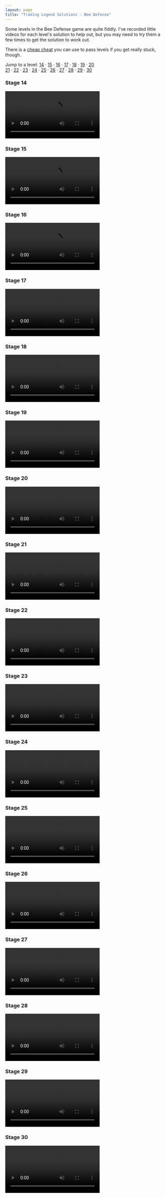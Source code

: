 ```yaml
---
layout: page
title: "Trading Legend Solutions - Bee Defense"
---
```

Some levels in the Bee Defense game are quite fiddly. 
I've recorded little videos for each level's solution 
to help out, but you may need to try them a few times 
to get the solution to work out.  

There is a [cheap cheat](cheat.md) you can use to pass levels if you get really stuck, though.

Jump to a level: 
[14](#stg14) &middot; 
[15](#stg15) &middot; 
[16](#stg16) &middot; 
[17](#stg17) &middot; 
[18](#stg18) &middot; 
[19](#stg19) &middot; 
[20](#stg20)<br />
[21](#stg21) &middot; 
[22](#stg22) &middot; 
[23](#stg23) &middot;
[24](#stg24) &middot; 
[25](#stg25) &middot; 
[26](#stg26) &middot; 
[27](#stg27) &middot; 
[28](#stg28) &middot; 
[29](#stg29) &middot; 
[30](#stg30)

### <a name="stg14"></a>Stage 14
<video src="videos/bee-defense-stg14-solution.mov" controls="controls" style="max-width: 750px;"></video>
### <a name="stg15"></a>Stage 15
<video src="videos/bee-defense-stg15-solution.mov" controls="controls" style="max-width: 750px;"></video>
### <a name="stg16"></a>Stage 16
<video src="videos/bee-defense-stg16-solution.mov" controls="controls" style="max-width: 750px;"></video>
### <a name="stg17"></a>Stage 17
<video src="videos/bee-defense-stg17-solution.mov" controls="controls" style="max-width: 750px;"></video>
### <a name="stg18"></a>Stage 18
<video src="videos/bee-defense-stg18-solution.mov" controls="controls" style="max-width: 750px;"></video>
### <a name="stg19"></a>Stage 19
<video src="videos/bee-defense-stg19-solution.mov" controls="controls" style="max-width: 750px;"></video>
### <a name="stg20"></a>Stage 20
<video src="videos/bee-defense-stg20-solution.mov" controls="controls" style="max-width: 750px;"></video>
### <a name="stg21"></a>Stage 21
<video src="videos/bee-defense-stg21-solution.mov" controls="controls" style="max-width: 750px;"></video>
### <a name="stg22"></a>Stage 22
<video src="videos/bee-defense-stg22-solution.mov" controls="controls" style="max-width: 750px;"></video>
### <a name="stg23"></a>Stage 23
<video src="videos/bee-defense-stg23-solution.mov" controls="controls" style="max-width: 750px;"></video>
### <a name="stg24"></a>Stage 24
<video src="videos/bee-defense-stg24-solution.mov" controls="controls" style="max-width: 750px;"></video>
### <a name="stg25"></a>Stage 25
<video src="videos/bee-defense-stg25-solution.mov" controls="controls" style="max-width: 750px;"></video>
### <a name="stg26"></a>Stage 26
<video src="videos/bee-defense-stg26-solution.mov" controls="controls" style="max-width: 750px;"></video>
### <a name="stg27"></a>Stage 27
<video src="videos/bee-defense-stg27-solution.mov" controls="controls" style="max-width: 750px;"></video>
### <a name="stg28"></a>Stage 28
<video src="videos/bee-defense-stg28-solution.mov" controls="controls" style="max-width: 750px;"></video>
### <a name="stg29"></a>Stage 29
<video src="videos/bee-defense-stg29-solution.mov" controls="controls" style="max-width: 750px;"></video>
### <a name="stg30"></a>Stage 30
<video src="videos/bee-defense-stg30-solution.mov" controls="controls" style="max-width: 750px;"></video>
 
